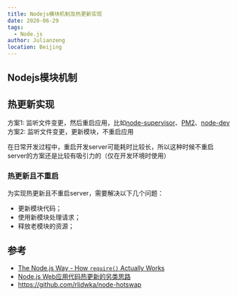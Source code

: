 ```yaml
---
title: Nodejs模块机制及热更新实现
date: 2020-06-29
tags: 
  - Node.js
author: Julianzeng
location: Beijing  
---
```


## Nodejs模块机制

## 热更新实现

方案1: 监听文件变更，然后重启应用，比如[node-supervisor](https://github.com/petruisfan/node-supervisor)、[PM2](https://github.com/Unitech/PM2)、[node-dev](https://github.com/fgnass/node-dev)
方案2: 监听文件变更，更新模块，不重启应用

在日常开发过程中，重启开发server可能耗时比较长，所以这种时候不重启server的方案还是比较有吸引力的（仅在开发环境时使用）

### 热更新且不重启

为实现热更新且不重启server，需要解决以下几个问题：

* 更新模块代码；
* 使用新模块处理请求；
* 释放老模块的资源；

## 参考

* [The Node.js Way - How `require()` Actually Works](http://fredkschott.com/post/2014/06/require-and-the-module-system/)
* [Node.js Web应用代码热更新的另类思路](https://fex.baidu.com/blog/2015/05/nodejs-hot-swapping/)
* https://github.com/rlidwka/node-hotswap